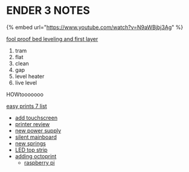 # ENDER 3 NOTES



{% embed url="https://www.youtube.com/watch?v=N9aWBjbj3Ag" %}

[fool proof bed leveling and first layer ](https://www.youtube.com/watch?v=8VgVwCeaovQ)



1. tram
2. flat 
3. clean
4. gap 
5. level heater 
6. live level 

HOWtooooooo

[easy prints 7 list](https://www.youtube.com/watch?v=fq2IKp3jeaY)

* [add touchscreen](https://howchoo.com/g/y2fin2q5njm/ender-3-octoprint-touchscreen#intro)
* [printer review](https://howchoo.com/g/ytbizjaxzjk/creality-ender-3-3d-printer-review#intro)
* [new power supply](https://howchoo.com/g/ndu3zjhhzgv/ender-3-meanwell-psu-upgrade)
* [silent mainboard](https://howchoo.com/g/ntmwy2u4owu/ender-3-board-upgrade)
* [new springs ](https://howchoo.com/g/otg0zjq3yjm/ender-3-bed-spring-upgrade)
* [LED top strip](https://howchoo.com/g/odk2ngrhztd/how-to-add-an-led-strip-to-your-3d-printer)
* [adding octoprint](https://howchoo.com/g/ntg5yzg1odk/using-octoprint-with-the-creality-ender-3-3d-printer)
  * [raspberry pi ](https://howchoo.com/g/y2rhnzm3odz/control-your-3d-printer-with-octoprint-and-raspberry-pi)

